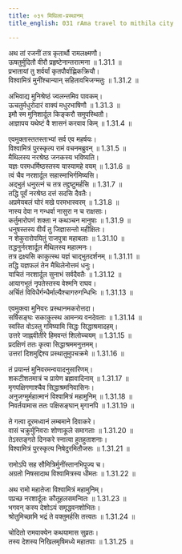 ```yaml
---
title: ०३१ मिथिला-प्रस्थानम्
title_english: 031 rAma travel to mithila city

---
```



अथ तां रजनीं तत्र कृतार्थौ रामलक्ष्मणौ।  
ऊषतुर्मुदितौ वीरौ प्रहृष्टेनान्तरात्मना ॥ 1.31.1 ॥   
प्रभातायां तु शर्वर्यां कृतपौर्वाह्णिकक्रियौ।  
विश्वामित्रं मुनींश्चान्यान् सहितावभिजग्मतुः ॥ 1.31.2 ॥   

अभिवाद्य मुनिश्रेष्ठं ज्वलन्तमिव पावकम्।  
ऊचतुर्मधुरोदारं वाक्यं मधुरभाषिणौ ॥ 1.31.3 ॥   
इमौ स्म मुनिशार्दूल किङ्करौ समुपस्थितौ।  
आज्ञापय यथेष्टं वै शासनं करवाव किम् ॥ 1.31.4 ॥   

एवमुक्तास्ततस्ताभ्यां सर्व एव महर्षयः।  
विश्वामित्रं पुरस्कृत्य रामं वचनमब्रुवन् ॥ 1.31.5 ॥   
मैथिलस्य नरश्रेष्ठ जनकस्य भविष्यति।  
यज्ञः परमधर्मिष्ठस्तस्य यास्यामहे वयम् ॥ 1.31.6 ॥   
त्वं चैव नरशार्दूल सहास्माभिर्गमिष्यसि।  
अद्भुतं धनुरत्नं च तत्र तद्द्रष्टुमर्हसि ॥ 1.31.7 ॥   
तद्धि पूर्वं नरश्रेष्ठ दत्तं सदसि दैवतैः।  
अप्रमेयबलं घोरं मखे परमभास्वरम् ॥ 1.31.8 ॥   
नास्य देवा न गन्धर्वा नासुरा न च राक्षसाः।  
कर्तुमारोपणं शक्ता न कथञ्चन मानुषाः ॥ 1.31.9 ॥   
धनुषस्तस्य वीर्यं तु जिज्ञासन्तो महीक्षितः।  
न शेकुरारोपयितुं राजपुत्रा महाबलाः ॥ 1.31.10 ॥   
तद्धनुर्नरशार्दूल मैथिलस्य महात्मनः।  
तत्र द्रक्ष्यसि काकुत्स्थ यज्ञं चाद्भुतदर्शनम् ॥ 1.31.11 ॥   
तद्धि यज्ञफलं तेन मैथिलेनोत्तमं धनुः।  
याचितं नरशार्दूल सुनाभं सर्वदैवतैः ॥ 1.31.12 ॥   
आयागभूतं नृपतेस्तस्य वेश्मनि राघव।  
अर्चितं विविधैर्गन्धैर्माल्यैश्चागरुगन्धिभिः ॥ 1.31.13 ॥   

एवमुक्त्वा मुनिवरः प्रस्थानमकरोत्तदा।  
सर्षिसङ्घः सकाकुत्स्थ आमन्त्र्य वनदेवताः ॥ 1.31.14 ॥   
स्वस्ति वोऽस्तु गमिष्यामि सिद्धः सिद्धाश्रमादहम्।  
उत्तरे जाह्नवीतीरे हिमवन्तं शिलोच्चयम् ॥ 1.31.15 ॥   
प्रदक्षिणं ततः कृत्वा सिद्धाश्रममनुत्तमम्।  
उत्तरां दिशमुद्दिश्य प्रस्थातुमुपचक्रमे ॥ 1.31.16 ॥   

तं प्रयान्तं मुनिवरमन्वयादनुसारिणम्।  
शकटीशतमात्रं च प्रायेण ब्रह्मवादिनाम् ॥ 1.31.17 ॥   
मृगपक्षिगणाश्चैव सिद्धाश्रमनिवासिनः।  
अनुजग्मुर्महात्मानं विश्वामित्रं महामुनिम् ॥ 1.31.18 ॥   
निवर्तयामास ततः पक्षिसङ्घान् मृगानपि ॥ 1.31.19 ॥   

ते गत्वा दूरमध्वानं लम्बमाने दिवाकरे।  
वासं चक्रुर्मुनिवराः शोणाकूले समागताः ॥ 1.31.20 ॥   
तेऽस्तङ्गते दिनकरे स्नात्वा हुतहुताशनाः।  
विश्वामित्रं पुरस्कृत्य निषेदुरमितौजसः ॥ 1.31.21 ॥   

रामोऽपि सह सौमित्रिर्मुनींस्तानभिपूज्य च।  
अग्रतो निषसादाथ विश्वामित्रस्य धीमतः ॥ 1.31.22 ॥   

अथ रामो महातेजा विश्वामित्रं महामुनिम्।  
पप्रच्छ नरशार्दूलः कौतूहलसमन्वितः ॥ 1.31.23 ॥   
भगवन् कस्य देशोऽयं समृद्धवनशोभितः।  
श्रोतुमिच्छामि भद्रं ते वक्तुमर्हसि तत्त्वतः ॥ 1.31.24 ॥   

चोदितो रामवाक्येन कथयामास सुव्रतः।  
तस्य देशस्य निखिलमृषिमध्ये महातपाः ॥ 1.31.25 ॥   